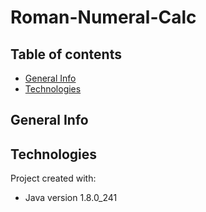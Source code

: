# Roman-Numeral-Calc
## Table of contents
* [General Info](#general-info)
* [Technologies](#technologies)

## General Info


## Technologies
Project created with: 
* Java version 1.8.0_241
